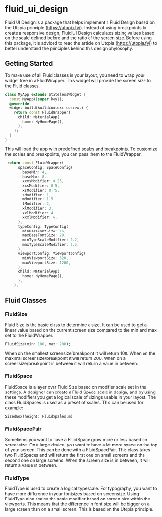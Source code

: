 # fluid_ui_design

Fluid UI Design is a package that helps implement a Fluid Design based on the Utopia principle (https://utopia.fyi). Instead of using breakpoints to create a responsive design, Fluid UI Design calculates sizing values based on the scale defined before and the ratio of the screen size.
Before using this package, it is adviced to read the article on Utopia (https://utopia.fyi) to better understand the principles behind this design phylosophy.

## Getting Started

To make use of all Fluid classes in your layout, you need to wrap your widget tree in a FluidWrapper. This widget will provide the screen size to the Fluid classes.

```dart
class MyApp extends StatelessWidget {
  const MyApp({super.key});
  @override
  Widget build(BuildContext context) {
    return const FluidWrapper(
      child: MaterialApp(
        home: MyHomePage(),
      ),
    );
  }
}
```

This will load the app with predefined scales and breakpoints. To customize the scales and breakpoints, you can pass them to the FluidWrapper.

```dart
 return const FluidWrapper(
      spaceConfig: SpaceConfig(
        baseMin: 4,
        baseMax: 8,
        xxxsModifier: 0.25,
        xxsModifier: 0.5,
        xsModifier: 0.75,
        sModifier: 1,
        mModifier: 1.5,
        lModifier: 2,
        xlModifier: 3,
        xxlModifier: 4,
        xxxlModifier: 6,
      ),
      typeConfig: TypeConfig(
        minBaseFontSize: 16,
        maxBaseFontSize: 20,
        minTypeScaleModifier: 1.2,
        maxTypeScaleModifier: 1.5,
      ),
      viewportConfig: ViewportConfig(
        minViewportSize: 320,
        maxViewportSize: 1200,
      ),
      child: MaterialApp(
        home: MyHomePage(),
      ),
    );
```

## Fluid Classes
### FluidSize

Fluid Size is the basic class to determine a size. It can be used to get a linear value based on the current screen size compared to the min and max set to the FluidWrapper.

```dart
FluidSize(min: 100, max: 200);
```

When on the smallest screensize/breakpoint it will return 100. When on the maximal screensize/breakpoint it will return 200. When on a screensize/breakpoint in between it will return a value in between.

### FluidSpace
FluidSpace is a layer over Fluid Size based on modifier scale set in the settings. A designer can create a Fluid Space scale in design; and by using these modifiers you get a logical scale of sizings usable in your layout. The class FluidSpaces is used as a preset of scales. This can be used for example:

```dart
SizedBox(height: FluidSpaåes.m)
```

### FluidSpacePair
Sometiems you want to have a FluidSpace grow more or less based on screensize. On a large device, you want to have a lot more space on the top of your screen. This can be done with a FluidSpacePair. This class takes two FluidSpaces and will return the first one on small screens and the second one on large screens. When the screen size is in between, it will return a value in between.

### FluidType
FluidType is used to create a logical typescale. For typography, you want to have more difference in your fontsizes based on screensize. Using FluidType also scales the scale modifier based on screen size within the viewports. This means that the difference in font size will be bigger on a large screen than on a small screen. This is based on the Utopia principle.